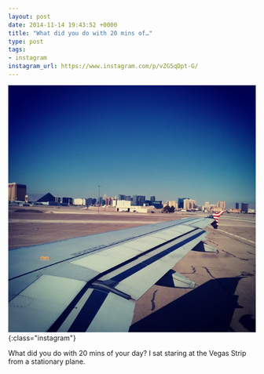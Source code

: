 ```yaml
---
layout: post
date: 2014-11-14 19:43:52 +0000
title: "What did you do with 20 mins of…"
type: post
tags:
- instagram
instagram_url: https://www.instagram.com/p/vZG5qDpt-G/
---
```


![Instagram - vZG5qDpt-G](/img/vZG5qDpt-G.jpg){:class="instagram"}

What did you do with 20 mins of your day? I sat staring at the Vegas Strip from a stationary plane.
